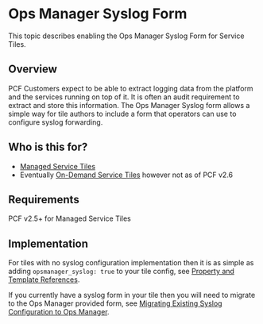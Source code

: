 # Ops Manager Syslog Form

This topic describes enabling the Ops Manager Syslog Form for Service Tiles.

## Overview

PCF Customers expect to be able to extract logging data from the platform and the services running on top of it. It is often an audit requirement to extract and store this information. The Ops Manager Syslog form allows a simple way for tile authors to include a form that operators can use to configure syslog forwarding.

## Who is this for?

* [Managed Service Tiles](https://docs.pivotal.io/tiledev/managed.html)
* Eventually [On-Demand Service Tiles](https://docs.pivotal.io/tiledev/on-demand.html) however not as of PCF v2.6

## Requirements

PCF v2.5+ for Managed Service Tiles

## Implementation

For tiles with no syslog configuration implementation then it is as simple as adding `opsmanager_syslog: true` to your tile config, see [Property and Template References](https://docs.pivotal.io/tiledev/property-template-references.html#syslog-flag).

If you currently have a syslog form in your tile then you will need to migrate to the Ops Manager provided form, see [Migrating Existing Syslog Configuration to Ops Manager](https://docs.pivotal.io/tiledev/migrating-syslog-configuration.html).
